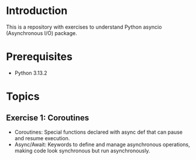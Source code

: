 # Introduction

This is a repository with exercises to understand Python asyncio (Asynchronous I/O) package.

# Prerequisites

- Python 3.13.2

# Topics

## Exercise 1: Coroutines

- Coroutines: Special functions declared with async def that can pause and resume execution.
- Async/Await: Keywords to define and manage asynchronous operations, making code look synchronous but run asynchronously.